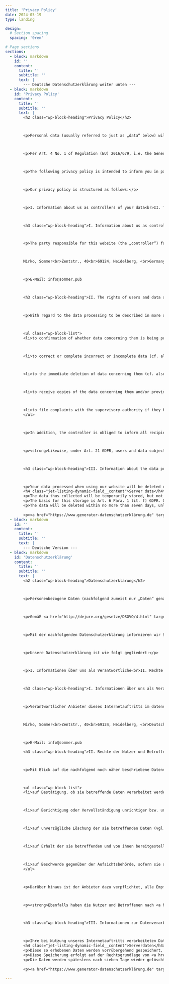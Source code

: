 ```yaml
---
title: 'Privacy Policy'
date: 2024-05-19
type: landing

design:
  # Section spacing
  spacing: '0rem'

# Page sections
sections:
  - block: markdown
    id: ''
    content:
      title: ''
      subtitle: ''
      text: |
        --- Deutsche Datenschutzerklärung weiter unten ---
  - block: markdown
    id: 'Privacy Policy'
    content:
      title: ''
      subtitle: ''
      text: |
        <h2 class="wp-block-heading">Privacy Policy</h2>



        <p>Personal data (usually referred to just as „data“ below) will only be processed by us to the extent necessary and for the purpose of providing a functional and user-friendly website, including its contents, and the services offered there.</p>



        <p>Per Art. 4 No. 1 of Regulation (EU) 2016/679, i.e. the General Data Protection Regulation (hereinafter referred to as the „GDPR“), „processing“ refers to any operation or set of operations such as collection, recording, organization, structuring, storage, adaptation, alteration, retrieval, consultation, use, disclosure by transmission, dissemination, or otherwise making available, alignment, or combination, restriction, erasure, or destruction performed on personal data, whether by automated means or not.</p>



        <p>The following privacy policy is intended to inform you in particular about the type, scope, purpose, duration, and legal basis for the processing of such data either under our own control or in conjunction with others. We also inform you below about the third-party components we use to optimize our website and improve the user experience which may result in said third parties also processing data they collect and control.</p>



        <p>Our privacy policy is structured as follows:</p>



        <p>I. Information about us as controllers of your data<br>II. The rights of users and data subjects<br>III. Information about the data processing</p>



        <h3 class="wp-block-heading">I. Information about us as controllers of your data</h3>



        <p>The party responsible for this website (the „controller“) for purposes of data protection law is:</p>



        Mirko, Sommer<br>Zentstr., 40<br>69124, Heidelberg, <br>Germany



        <p>E-Mail: info@sommer.pub



        <h3 class="wp-block-heading">II. The rights of users and data subjects</h3>



        <p>With regard to the data processing to be described in more detail below, users and data subjects have the right</p>



        <ul class="wp-block-list">
        <li>to confirmation of whether data concerning them is being processed, information about the data being processed, further information about the nature of the data processing, and copies of the data (cf. also Art. 15 GDPR);</li>



        <li>to correct or complete incorrect or incomplete data (cf. also Art. 16 GDPR);</li>



        <li>to the immediate deletion of data concerning them (cf. also <a href="http://dejure.org/gesetze/DSGVO/17.html" target="_blank" title="Art. 17 DSGVO: Recht auf Löschung (&quot;Recht auf Vergessenwerden&quot;)">Art. 17 DSGVO</a>), or, alternatively, if further processing is necessary as stipulated in Art. 17 Para. 3 GDPR, to restrict said processing per Art. 18 GDPR;</li>



        <li>to receive copies of the data concerning them and/or provided by them and to have the same transmitted to other providers/controllers (cf. also Art. 20 GDPR);</li>



        <li>to file complaints with the supervisory authority if they believe that data concerning them is being processed by the controller in breach of data protection provisions (see also Art. 77 GDPR).</li>
        </ul>



        <p>In addition, the controller is obliged to inform all recipients to whom it discloses data of any such corrections, deletions, or restrictions placed on processing the same per Art. 16, 17 Para. 1, 18 GDPR. However, this obligation does not apply if such notification is impossible or involves a disproportionate effort. Nevertheless, users have a right to information about these recipients.</p>



        <p><strong>Likewise, under Art. 21 GDPR, users and data subjects have the right to object to the controller’s future processing of their data pursuant to Art. 6 Para. 1 lit. f) GDPR. In particular, an objection to data processing for the purpose of direct advertising is permissible.</strong></p>



        <h3 class="wp-block-heading">III. Information about the data processing</h3>



        <p>Your data processed when using our website will be deleted or blocked as soon as the purpose for its storage ceases to apply, provided the deletion of the same is not in breach of any statutory storage obligations or unless otherwise stipulated below.</p>
        <h4 class="jet-listing-dynamic-field__content">Server data</h4><p>For technical reasons, the following data sent by your internet browser to us or to our server provider will be collected, especially to ensure a secure and stable website: These server log files record the type and version of your browser, operating system, the website from which you came (referrer URL), the webpages on our site visited, the date and time of your visit, as well as the IP address from which you visited our site.</p>
        <p>The data thus collected will be temporarily stored, but not in association with any other of your data.</p>
        <p>The basis for this storage is Art. 6 Para. 1 lit. f) GDPR. Our legitimate interest lies in the improvement, stability, functionality, and security of our website.</p>
        <p>The data will be deleted within no more than seven days, unless continued storage is required for evidentiary purposes. In which case, all or part of the data will be excluded from deletion until the investigation of the relevant incident is finally resolved.</p>
        
        <p><a href="https://www.generator-datenschutzerklärung.de" target="_blank" rel="noopener">Model Data Protection Statement</a> for <a href="https://www.bewertung-löschen24.de" rel="nofollow noopener" target="_blank">Anwaltskanzlei Weiß &amp; Partner</a></p>
  - block: markdown
    id: ''
    content:
      title: ''
      subtitle: ''
      text: |
        --- Deutsche Version ---
  - block: markdown
    id: 'Datenschutzerklärung'
    content:
      title: ''
      subtitle: ''
      text: |
        <h2 class="wp-block-heading">Datenschutzerklärung</h2>



        <p>Personenbezogene Daten (nachfolgend zumeist nur „Daten“ genannt) werden von uns nur im Rahmen der Erforderlichkeit sowie zum Zwecke der Bereitstellung eines funktionsfähigen und nutzerfreundlichen Internetauftritts, inklusive seiner Inhalte und der dort angebotenen Leistungen, verarbeitet.</p>



        <p>Gemäß <a href="http://dejure.org/gesetze/DSGVO/4.html" target="_blank" title="Art. 4 DSGVO: Begriffsbestimmungen">Art. 4 Ziffer 1</a>. der Verordnung (EU) 2016/679, also der Datenschutz-Grundverordnung (nachfolgend nur „DSGVO“ genannt), gilt als „Verarbeitung“ jeder mit oder ohne Hilfe automatisierter Verfahren ausgeführter Vorgang oder jede solche Vorgangsreihe im Zusammenhang mit personenbezogenen Daten, wie das Erheben, das Erfassen, die Organisation, das Ordnen, die Speicherung, die Anpassung oder Veränderung, das Auslesen, das Abfragen, die Verwendung, die Offenlegung durch Übermittlung, Verbreitung oder eine andere Form der Bereitstellung, den Abgleich oder die Verknüpfung, die Einschränkung, das Löschen oder die Vernichtung.</p>



        <p>Mit der nachfolgenden Datenschutzerklärung informieren wir Sie insbesondere über Art, Umfang, Zweck, Dauer und Rechtsgrundlage der Verarbeitung personenbezogener Daten, soweit wir entweder allein oder gemeinsam mit anderen über die Zwecke und Mittel der Verarbeitung entscheiden. Zudem informieren wir Sie nachfolgend über die von uns zu Optimierungszwecken sowie zur Steigerung der Nutzungsqualität eingesetzten Fremdkomponenten, soweit hierdurch Dritte Daten in wiederum eigener Verantwortung verarbeiten.</p>



        <p>Unsere Datenschutzerklärung ist wie folgt gegliedert:</p>



        <p>I. Informationen über uns als Verantwortliche<br>II. Rechte der Nutzer und Betroffenen<br>III. Informationen zur Datenverarbeitung</p>



        <h3 class="wp-block-heading">I. Informationen über uns als Verantwortliche</h3>



        <p>Verantwortlicher Anbieter dieses Internetauftritts im datenschutzrechtlichen Sinne ist:</p>



        Mirko, Sommer<br>Zentstr., 40<br>69124, Heidelberg, <br>Deutschland



        <p>E-Mail: info@sommer.pub

        <h3 class="wp-block-heading">II. Rechte der Nutzer und Betroffenen</h3>



        <p>Mit Blick auf die nachfolgend noch näher beschriebene Datenverarbeitung haben die Nutzer und Betroffenen das Recht</p>



        <ul class="wp-block-list">
        <li>auf Bestätigung, ob sie betreffende Daten verarbeitet werden, auf Auskunft über die verarbeiteten Daten, auf weitere Informationen über die Datenverarbeitung sowie auf Kopien der Daten (vgl. auch <a href="http://dejure.org/gesetze/DSGVO/15.html" target="_blank" title="Art. 15 DSGVO: Auskunftsrecht der betroffenen Person">Art. 15 DSGVO</a>);</li>



        <li>auf Berichtigung oder Vervollständigung unrichtiger bzw. unvollständiger Daten (vgl. auch <a href="http://dejure.org/gesetze/DSGVO/16.html" target="_blank" title="Art. 16 DSGVO: Recht auf Berichtigung">Art. 16 DSGVO</a>);</li>



        <li>auf unverzügliche Löschung der sie betreffenden Daten (vgl. auch <a href="http://dejure.org/gesetze/DSGVO/17.html" target="_blank" title="Art. 17 DSGVO: Recht auf Löschung (&quot;Recht auf Vergessenwerden&quot;)">Art. 17 DSGVO</a>), oder, alternativ, soweit eine weitere Verarbeitung gemäß <a href="http://dejure.org/gesetze/DSGVO/17.html" target="_blank" title="Art. 17 DSGVO: Recht auf Löschung (&quot;Recht auf Vergessenwerden&quot;)">Art. 17 Abs. 3 DSGVO</a> erforderlich ist, auf Einschränkung der Verarbeitung nach Maßgabe von <a href="http://dejure.org/gesetze/DSGVO/18.html" target="_blank" title="Art. 18 DSGVO: Recht auf Einschränkung der Verarbeitung">Art. 18 DSGVO</a>;</li>



        <li>auf Erhalt der sie betreffenden und von ihnen bereitgestellten Daten und auf Übermittlung dieser Daten an andere Anbieter/Verantwortliche (vgl. auch <a href="http://dejure.org/gesetze/DSGVO/20.html" target="_blank" title="Art. 20 DSGVO: Recht auf Datenübertragbarkeit">Art. 20 DSGVO</a>);</li>



        <li>auf Beschwerde gegenüber der Aufsichtsbehörde, sofern sie der Ansicht sind, dass die sie betreffenden Daten durch den Anbieter unter Verstoß gegen datenschutzrechtliche Bestimmungen verarbeitet werden (vgl. auch <a href="http://dejure.org/gesetze/DSGVO/77.html" target="_blank" title="Art. 77 DSGVO: Recht auf Beschwerde bei einer Aufsichtsbehörde">Art. 77 DSGVO</a>).</li>
        </ul>



        <p>Darüber hinaus ist der Anbieter dazu verpflichtet, alle Empfänger, denen gegenüber Daten durch den Anbieter offengelegt worden sind, über jedwede Berichtigung oder Löschung von Daten oder die Einschränkung der Verarbeitung, die aufgrund der <a href="http://dejure.org/gesetze/DSGVO/16.html" target="_blank" title="Art. 16 DSGVO: Recht auf Berichtigung">Artikel 16</a>, <a href="http://dejure.org/gesetze/DSGVO/17.html" target="_blank" title="Art. 17 DSGVO: Recht auf Löschung (&quot;Recht auf Vergessenwerden&quot;)">17 Abs. 1</a>, <a href="http://dejure.org/gesetze/DSGVO/18.html" target="_blank" title="Art. 18 DSGVO: Recht auf Einschränkung der Verarbeitung">18 DSGVO</a> erfolgt, zu unterrichten. Diese Verpflichtung besteht jedoch nicht, soweit diese Mitteilung unmöglich oder mit einem unverhältnismäßigen Aufwand verbunden ist. Unbeschadet dessen hat der Nutzer ein Recht auf Auskunft über diese Empfänger.</p>



        <p><strong>Ebenfalls haben die Nutzer und Betroffenen nach <a href="http://dejure.org/gesetze/DSGVO/21.html" target="_blank" title="Art. 21 DSGVO: Widerspruchsrecht">Art. 21 DSGVO</a> das Recht auf Widerspruch gegen die künftige Verarbeitung der sie betreffenden Daten, sofern die Daten durch den Anbieter nach Maßgabe von <a href="http://dejure.org/gesetze/DSGVO/6.html" target="_blank" title="Art. 6 DSGVO: Rechtmäßigkeit der Verarbeitung">Art. 6 Abs. 1 lit. f) DSGVO</a> verarbeitet werden. Insbesondere ist ein Widerspruch gegen die Datenverarbeitung zum Zwecke der Direktwerbung statthaft.</strong></p>



        <h3 class="wp-block-heading">III. Informationen zur Datenverarbeitung</h3>



        <p>Ihre bei Nutzung unseres Internetauftritts verarbeiteten Daten werden gelöscht oder gesperrt, sobald der Zweck der Speicherung entfällt, der Löschung der Daten keine gesetzlichen Aufbewahrungspflichten entgegenstehen und nachfolgend keine anderslautenden Angaben zu einzelnen Verarbeitungsverfahren gemacht werden.</p>
        <h4 class="jet-listing-dynamic-field__content">Serverdaten</h4><p>Aus technischen Gründen, insbesondere zur Gewährleistung eines sicheren und stabilen Internetauftritts, werden Daten durch Ihren Internet-Browser an uns bzw. an unseren Webspace-Provider übermittelt. Mit diesen sog. Server-Logfiles werden u.a. Typ und Version Ihres Internetbrowsers, das Betriebssystem, die Website, von der aus Sie auf unseren Internetauftritt gewechselt haben (Referrer URL), die Website(s) unseres Internetauftritts, die Sie besuchen, Datum und Uhrzeit des jeweiligen Zugriffs sowie die IP-Adresse des Internetanschlusses, von dem aus die Nutzung unseres Internetauftritts erfolgt, erhoben.</p>
        <p>Diese so erhobenen Daten werden vorrübergehend gespeichert, dies jedoch nicht gemeinsam mit anderen Daten von Ihnen.</p>
        <p>Diese Speicherung erfolgt auf der Rechtsgrundlage von <a href="http://dejure.org/gesetze/DSGVO/6.html" target="_blank" title="Art. 6 DSGVO: Rechtmäßigkeit der Verarbeitung">Art. 6 Abs. 1 lit. f) DSGVO</a>. Unser berechtigtes Interesse liegt in der Verbesserung, Stabilität, Funktionalität und Sicherheit unseres Internetauftritts.</p>
        <p>Die Daten werden spätestens nach sieben Tage wieder gelöscht, soweit keine weitere Aufbewahrung zu Beweiszwecken erforderlich ist. Andernfalls sind die Daten bis zur endgültigen Klärung eines Vorfalls ganz oder teilweise von der Löschung ausgenommen.</p>
        
        <p><a href="https://www.generator-datenschutzerklärung.de" target="_blank" rel="noopener">Muster-Datenschutzerklärung</a> der <a href="https://www.bewertung-löschen24.de" rel="nofollow noopener" target="_blank">Anwaltskanzlei Weiß &amp; Partner</a></p>
        
---
```


